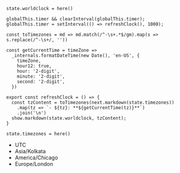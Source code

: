 
`state.worldclock = here()`


```
globalThis.timer && clearInterval(globalThis.timer);
globalThis.timer = setInterval(() => refreshClock(), 1000);

const toTimezones = md => md.match(/^-\s+.*$/gm).map(s => s.replace(/^-\s+/, ''))

const getCurrentTime = timeZone =>
  _internals.formatDateTime(new Date(), 'en-US', {
    timeZone,
    hour12: true,
    hour: '2-digit',
    minute: '2-digit',
    second: '2-digit',
  })

export const refreshClock = () => {
  const tzContent = toTimezones(next.markdown(state.timezones))
    .map(tz => `- ${tz}: **${getCurrentTime(tz)}**`)
    .join('\n')
  show.markdown(state.worldclock, tzContent);
}
```

`state.timezones = here()`
- UTC
- Asia/Kolkata
- America/Chicago
- Europe/London


